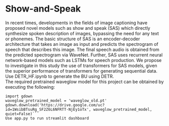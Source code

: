 # Show-and-Speak
In recent times, developments in the fields of image captioning have proposed novel models such as show and speak (SAS) which directly synthesize spoken description of images, bypassing the need for any text or phonemes. The basic structure of SAS is an encoder-decoder architecture that takes an image as input and predicts the spectrogram of speech that describes this image. The final speech audio is obtained from the predicted spectrogram via WaveNet. Further, SAS uses recurrent neural network-based models such as LSTMs for speech production. We propose to investigate in this study the use of transformers for SAS models, given the superior performance of transformers for generating sequential data.<br />
Use DETR_HF.ipynb to generate the BU using DETR.<br />
The required pretrained waveglow model for this project can be obtained by executing the following: 
```
import gdown
waveglow_pretrained_model = 'waveglow_old.pt'
gdown.download('https://drive.google.com/uc?id=1WsibBTsuRg_SF2Z6L6NFRTT-NjEy1oTx', waveglow_pretrained_model, quiet=False)``` 
Use app.py to run streamlit dashboard
